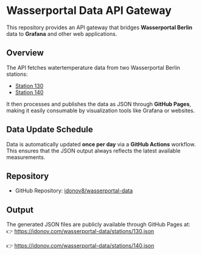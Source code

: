 # Wasserportal Data API Gateway

This repository provides an API gateway that bridges **Wasserportal Berlin** data to **Grafana** and other web applications.

## Overview

The API fetches watertemperature data from two Wasserportal Berlin stations:

- [Station 130](https://wasserportal.berlin.de/station.php?station=130)  
- [Station 140](https://wasserportal.berlin.de/station.php?station=140)

It then processes and publishes the data as JSON through **GitHub Pages**, making it easily consumable by visualization tools like Grafana or websites.

## Data Update Schedule

Data is automatically updated **once per day** via a **GitHub Actions** workflow.  
This ensures that the JSON output always reflects the latest available measurements.

## Repository

- GitHub Repository: [idonov8/wasserportal-data](https://github.com/idonov8/wasserportal-data)

## Output

The generated JSON files are publicly available through GitHub Pages at:  
👉 https://idonov.com/wasserportal-data/stations/130.json

👉 https://idonov.com/wasserportal-data/stations/140.json
